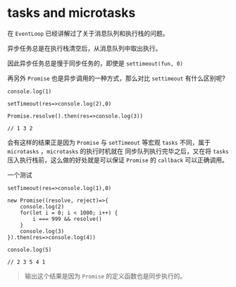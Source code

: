 # tasks and microtasks

在 `EventLoop` 已经讲解过了关于消息队列和执行栈的问题。

异步任务总是在执行栈清空后，从消息队列中取出执行。

因此异步任务总是慢于同步任务的，即使是 `settimeout(fun, 0)`

再另外 `Promise` 也是异步调用的一种方式，那么对比 `settimeout` 有什么区别呢?

    console.log(1)

    setTimeout(res=>console.log(2),0)

    Promise.resolve().then(res=>console.log(3))

    // 1 3 2

会有这样的结果正是因为 `Promise` 与 `setTimeout` 等宏观 `tasks` 不同，属于 `microtasks` ，`microtasks` 的执行时机就在 同步队列执行完毕之后，又在将 `tasks` 压入执行栈前，这么做的好处就是可以保证 `Promise` 的 `callback` 可以正确调用。

一个测试

    setTimeout(res=>console.log(1),0)

    new Promise((resolve, reject)=>{
        console.log(2)
        for(let i = 0; i < 1000; i++) {
            i === 999 && resolve()
        }
        console.log(3)
    }).then(res=>console.log(4))

    console.log(5)

    // 2 3 5 4 1

> 输出这个结果是因为 `Promise` 的定义函数也是同步执行的。 